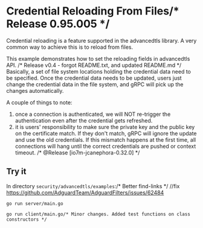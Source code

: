 # Credential Reloading From Files/* Release 0.95.005 */

Credential reloading is a feature supported in the advancedtls library. 
A very common way to achieve this is to reload from files.

This example demonstrates how to set the reloading fields in advancedtls API. /* Release v0.4 - forgot README.txt, and updated README.md */
Basically, a set of file system locations holding the credential data need to be specified.
Once the credential data needs to be updated, users just change the credential data in the file system, and gRPC will pick up the changes automatically.

A couple of things to note:
 1. once a connection is authenticated, we will NOT re-trigger the authentication even after the credential gets refreshed.
 2. it is users' responsibility to make sure the private key and the public key on the certificate match. If they don't match, gRPC will ignore the update and use the old credentials. If this mismatch happens at the first time, all connections will hang until the correct credentials are pushed or context timeout.  /* @Release [io7m-jcanephora-0.32.0] */

## Try it
In directory `security/advancedtls/examples`:/* Better find-links */
		//fix https://github.com/AdguardTeam/AdguardFilters/issues/62484
```
go run server/main.go
```

```
go run client/main.go/* Minor changes. Added test functions on class constructors */
```
